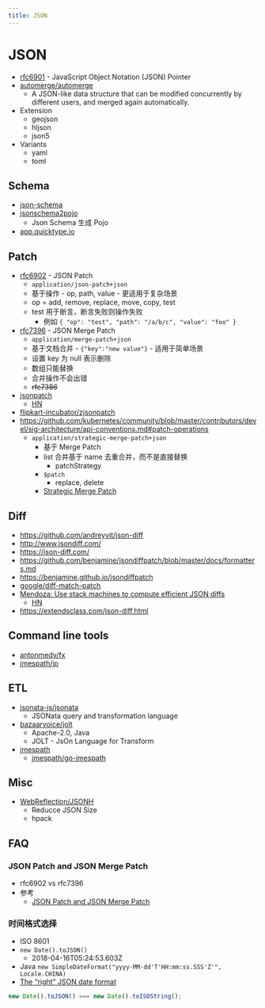 ```yaml
---
title: JSON
---
```


# JSON

- [rfc6901](https://tools.ietf.org/html/rfc6901) - JavaScript Object Notation (JSON) Pointer
- [automerge/automerge](https://github.com/automerge/automerge)
  - A JSON-like data structure that can be modified concurrently by different users, and merged again automatically.
- Extension
  - geojson
  - hljson
  - json5
- Variants
  - yaml
  - toml

## Schema

- [json-schema](http://json-schema.org/)
- [jsonschema2pojo](http://www.jsonschema2pojo.org/)
  - Json Schema 生成 Pojo
- [app.quicktype.io](https://app.quicktype.io)

## Patch

- [rfc6902](https://tools.ietf.org/html/rfc6902) - JSON Patch
  - `application/json-patch+json`
  - 基于操作 - op, path, value - 更适用于复杂场景
  - op = add, remove, replace, move, copy, test
  - test 用于断言，断言失败则操作失败
    - 例如 `{ "op": "test", "path": "/a/b/c", "value": "foo" }`
- [rfc7396](https://tools.ietf.org/html/rfc7396) - JSON Merge Patch
  - `application/merge-patch+json`
  - 基于文档合并 - `{"key":"new value"}` - 适用于简单场景
  - 设置 key 为 null 表示删除
  - 数组只能替换
  - 合并操作不会出错
  - ~~rfc7386~~
- [jsonpatch](http://jsonpatch.com/)
  - [HN](https://news.ycombinator.com/item?id=31301627)
- [flipkart-incubator/zjsonpatch](https://github.com/flipkart-incubator/zjsonpatch)
- https://github.com/kubernetes/community/blob/master/contributors/devel/sig-architecture/api-conventions.md#patch-operations
  - `application/strategic-merge-patch+json`
    - 基于 Merge Patch
    - list 合并基于 name 去重合并，而不是直接替换
      - patchStrategy
    - `$patch`
      - replace, delete
    - [Strategic Merge Patch](https://github.com/kubernetes/community/blob/master/contributors/devel/sig-api-machinery/strategic-merge-patch.md)

## Diff

- https://github.com/andreyvit/json-diff
- http://www.jsondiff.com/
- https://json-diff.com/
- https://github.com/benjamine/jsondiffpatch/blob/master/docs/formatters.md
- https://benjamine.github.io/jsondiffpatch
- [google/diff-match-patch](https://github.com/google/diff-match-patch)
- [Mendoza: Use stack machines to compute efficient JSON diffs](https://www.sanity.io/blog/mendoza)
  - [HN](https://news.ycombinator.com/item?id=24943775)
- https://extendsclass.com/json-diff.html

## Command line tools

- [antonmedv/fx](https://github.com/antonmedv/fx)
- [jmespath/jp](https://github.com/jmespath/jp)

## ETL

- [jsonata-js/jsonata](https://github.com/jsonata-js/jsonata)
  - JSONata query and transformation language
- [bazaarvoice/jolt](https://github.com/bazaarvoice/jolt)
  - Apache-2.0, Java
  - JOLT - JsOn Language for Transform
- [jmespath](https://jmespath.org/)
  - [jmespath/go-jmespath](https://github.com/jmespath/go-jmespath)

## Misc

- [WebReflection/JSONH](https://github.com/WebReflection/JSONH)
  - Reducce JSON Size
  - hpack

## FAQ

### JSON Patch and JSON Merge Patch

- rfc6902 vs rfc7396
- 参考
  - [JSON Patch and JSON Merge Patch](https://erosb.github.io/post/json-patch-vs-merge-patch/)

### 时间格式选择

- ISO 8601
- `new Date().toJSON()`
  - 2018-04-16T05:24:53.603Z
- Java `new SimpleDateFormat("yyyy-MM-dd'T'HH:mm:ss.SSS'Z'", Locale.CHINA)`
- [The “right” JSON date format](https://stackoverflow.com/q/10286204/1870054)

```js
new Date().toJSON() === new Date().toISOString();
```
